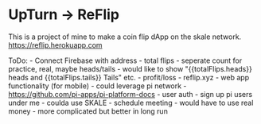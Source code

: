 # UpTurn -> ReFlip

This is a project of mine to make a coin flip dApp on the skale network. 
https://reflip.herokuapp.com

ToDo:
    - Connect Firebase with address
        - total flips
            - seperate count for practice, real, maybe heads/tails
            - would like to show "{{totalFlips.heads}} heads and {{totalFlips.tails}} Tails" etc.
        - profit/loss
    - reflip.xyz
    - web app functionality (for mobile)
    - could leverage pi network
        - https://github.com/pi-apps/pi-platform-docs
        - user auth
        - sign up pi users under me
    - coulda use SKALE
        - schedule meeting
        - would have to use real money
        - more complicated but better in long run

